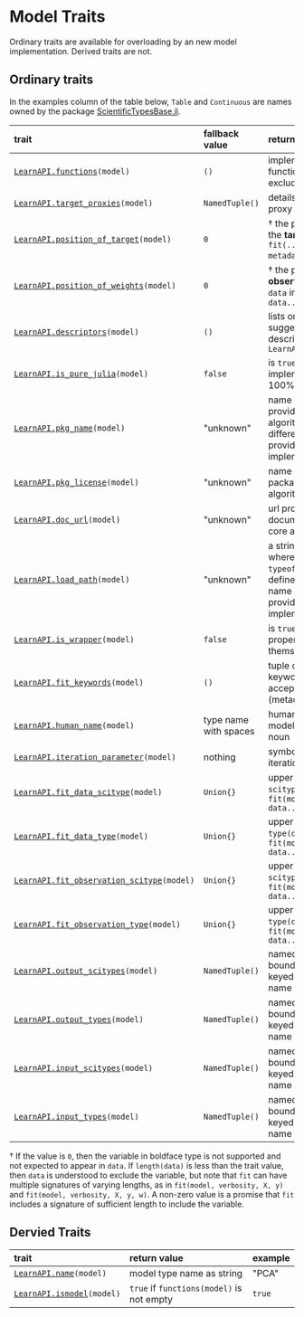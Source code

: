 # Model Traits

Ordinary traits are available for overloading by an new model implementation. Derived
traits are not.

## Ordinary traits

In the examples column of the table below, `Table` and `Continuous` are names owned by the
package [ScientificTypesBase.jl](https://github.com/JuliaAI/ScientificTypesBase.jl/).

| trait                                            | fallback value        | return value  | example |
|:-------------------------------------------------|:----------------------|:--------------|:--------|
| [`LearnAPI.functions`](@ref)`(model)`  | `()`                  | implemented LearnAPI functions (traits excluded) | `(:fit, :predict)` |
| [`LearnAPI.target_proxies`](@ref)`(model)`    | `NamedTuple()`                  | details form of target proxy output | `(; predict=LearnAPI.Distribution()` |
| [`LearnAPI.position_of_target`](@ref)`(model)`   | `0`                   | † the positional index of the **target** in `data` in `fit(..., data...; metadata)` calls | 2 |
| [`LearnAPI.position_of_weights`](@ref)`(model)`  | `0`                   | † the positional index of **observation weights** in `data` in `fit(..., data...; metadata)` | 3 |
| [`LearnAPI.descriptors`](@ref)`(model)`          | `()`                  | lists one or more suggestive model descriptors from `LearnAPI.descriptors()` | (:classifier, :probabilistic) |
| [`LearnAPI.is_pure_julia`](@ref)`(model)`        | `false`               | is `true` if implementation is 100% Julia code | `true` |
| [`LearnAPI.pkg_name`](@ref)`(model)`             | "unknown"             | name of package providing core algorithm (may be different from package providing LearnAPI.jl implementation) | "DecisionTree" |
| [`LearnAPI.pkg_license`](@ref)`(model)`          | "unknown"             | name of license of package providing core algorithm | "MIT" |
| [`LearnAPI.doc_url`](@ref)`(model)`               | "unknown"             | url providing documentation of the core algorithm  | "https://en.wikipedia.org/wiki/Decision_tree_learning" |
| [`LearnAPI.load_path`](@ref)`(model)`            | "unknown"             | a string indicating where the struct `typeof(model)` is defined, beginning with name of package providing implementation | `FastTrees.LearnAPI.DecisionTreeClassifier` |
| [`LearnAPI.is_wrapper`](@ref)`(model)`          | `false`                | is `true` if one or more properties (fields) are themselves models | `true` |
| [`LearnAPI.fit_keywords`](@ref)`(model)`        |  `()`                  | tuple of symbols for keyword arguments accepted by `fit` (metadata) | `(:class_weights,)` |
| [`LearnAPI.human_name`](@ref)`(model)`          | type name with spaces  | human name for the model; should be a noun | "elastic net regressor" |
| [`LearnAPI.iteration_parameter`](@ref)`(model)` | nothing                | symbolic name of an iteration parameter | :epochs |
| [`LearnAPI.fit_data_scitype`](@ref)`(model)`    | `Union{}`              | upper bound on `scitype(data)` in `fit(model, verbosity, data...)` | `Tuple{ScientificTypesBase.Table(Continuous), AbstractVector{<:Continuous}}` |
| [`LearnAPI.fit_data_type`](@ref)`(model)`       | `Union{}`              | upper bound on `type(data)` in `fit(model, verbosity, data...)` | `Tuple{AbstractMatrix{<:Real}, AbstractVector{<:Real}}` |
| [`LearnAPI.fit_observation_scitype`](@ref)`(model)` | `Union{}`          | upper bound on `scitype(data)` in `fit(model, verbosity, data...)` | `Tuple{AbstractVector{<:Continuous}, Continuous}` |
| [`LearnAPI.fit_observation_type`](@ref)`(model)` | `Union{}`             | upper bound on `type(data)` in `fit(model, verbosity, data...)` | `Tuple{AbstractVector{<:Real}, Real}` |
| [`LearnAPI.output_scitypes`](@ref)`(model)`     | `NamedTuple()`         | named tuple of scitype bounds for outputs, keyed on operation name | `Tuple{AbstractVector{<:Continuous}}` |
| [`LearnAPI.output_types`](@ref)`(model)`        | `NamedTuple()`         | named tuple of type bounds for outputs, keyed on operation name | `Tuple{AbstractVector{<:Real}}` |
| [`LearnAPI.input_scitypes`](@ref)`(model)`      | `NamedTuple()`         | named tuple of scitype bounds for inputs, keyed on operation name | `Tuple{Table(Continuous)}` |
| [`LearnAPI.input_types`](@ref)`(model)`         | `NamedTuple()`         | named tuple of type bounds for inputs, keyed on operation name | `Tuple{AbstractMatrix{<:Real}}` |


† If the value is `0`, then the variable in boldface type is not supported and not
expected to appear in `data`. If `length(data)` is less than the trait value, then `data`
is understood to exclude the variable, but note that `fit` can have multiple signatures of
varying lengths, as in `fit(model, verbosity, X, y)` and `fit(model, verbosity, X, y,
w)`. A non-zero value is a promise that `fit` includes a signature of sufficient length to
include the variable.

## Dervied Traits

| trait                                  | return value              | example |
|:---------------------------------------|:--------------------------|:--------|
| [`LearnAPI.name`](@ref)`(model)`       | model type name as string | "PCA"   |
| [`LearnAPI.ismodel`](@ref)`(model)`    | `true` if `functions(model)` is not empty | `true` |
